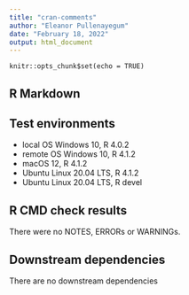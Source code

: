 ```yaml
---
title: "cran-comments"
author: "Eleanor Pullenayegum"
date: "February 18, 2022"
output: html_document
---
```


```{r setup, include=FALSE}
knitr::opts_chunk$set(echo = TRUE)
```

## R Markdown

## Test environments
* local OS Windows 10, R 4.0.2
* remote OS Windows 10, R 4.1.2
* macOS 12, R 4.1.2
* Ubuntu Linux 20.04 LTS, R 4.1.2
* Ubuntu Linux 20.04 LTS, R devel



## R CMD check results
There were no NOTES, ERRORs or WARNINGs. 



## Downstream dependencies
There are no downstream dependencies

